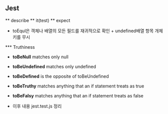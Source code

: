 ## Jest

** describe
** it(test)
** expect

- toEqul은 객체나 배열의 모든 필드를 재귀적으로 확인 + undefined배열 항목 개체 키를 무시

*** Truthiness
- **toBeNull** matches only null
- **toBeUndefined** matches only undefined
- **toBeDefined** is the opposite of toBeUndefined
- **toBeTruthy** matches anything that an if statement treats as true
- **toBeFalsy** matches anything that an if statement treats as false

- 이후 내용 jest.test.js 정리